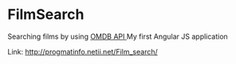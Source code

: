 # FilmSearch

Searching films by using <a href="http://www.omdbapi.com/"> OMDB API </a>
My first Angular JS application

Link: http://progmatinfo.netii.net/Film_search/

